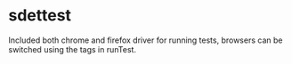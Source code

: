 # sdettest

Included both chrome and firefox driver for running tests, browsers can be switched using the tags in runTest.
